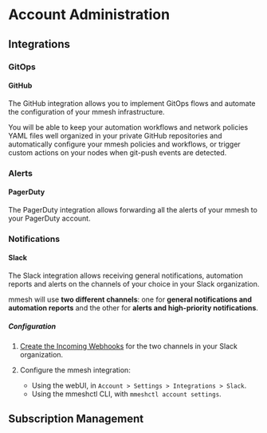 # Account Administration

## Integrations

### GitOps

#### GitHub

The GitHub integration allows you to implement GitOps flows and automate the configuration of your mmesh infrastructure.

You will be able to keep your automation workflows and network policies YAML files well organized in your private GitHub repositories and automatically configure your mmesh policies and workflows, or trigger custom actions on your nodes when git-push events are detected.

### Alerts

#### PagerDuty

The PagerDuty integration allows forwarding all the alerts of your mmesh to your PagerDuty account.

### Notifications

#### Slack

The Slack integration allows receiving general notifications, automation reports and alerts on the channels of your choice in your Slack organization.

mmesh will use **two different channels**: one for **general notifications and automation reports** and the other for **alerts and high-priority notifications**.

##### Configuration

1. [Create the Incoming Webhooks](https://api.slack.com/messaging/webhooks) for the two channels in your Slack organization.

2. Configure the mmesh integration:

     - Using the webUI, in `Account > Settings > Integrations > Slack`.
     - Using the mmeshctl CLI, with `mmeshctl account settings`.

## Subscription Management
